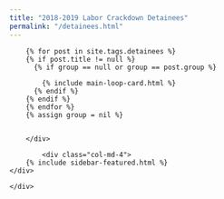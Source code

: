 ```yaml
---
title: "2018-2019 Labor Crackdown Detainees"
permalink: "/detainees.html"
---
```


<div class="container">
    <div class="row justify-content-center">
        <div class="col-md-8">
            
            
        {% for post in site.tags.detainees %}
        {% if post.title != null %}
          {% if group == null or group == post.group %}
         
            {% include main-loop-card.html %}
          {% endif %}
        {% endif %}
        {% endfor %}
        {% assign group = nil %}
        

        </div>
        
            <div class="col-md-4">
        {% include sidebar-featured.html %}    
    </div>
        
    </div>
</div>
